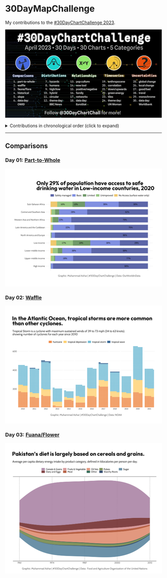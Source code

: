# 30DayMapChallenge

My contributions to the [#30DayChartChallenge 2023](https://30daychartchallenge.org/).

![./data/covser.jpg](cover.jpg)

<details>
  <summary>Contributions in chronological order (click to expand)</summary>

<!-- toc -->
* Comparisons
  * Day 1: [Part-to-Whole](https://github.com/imagineazhar/30DayChartChallenge2023/tree/main/01-part_to_whole)
  * Day 2: [Waffle](https://github.com/imagineazhar/30DayChartChallenge2023/tree/main/02-Waffle)
  * Day 3: [fauna-flora](https://github.com/imagineazhar/30DayChartChallenge2023/tree/main/03-fuana_flora)
  * Day 4: [Historical]
  * Day 5: [Slope]
  * Day 6: [data-day-OWID]
* Distributions
  * Day 7: [Hazards]
  * Day 8: [Humans]
  * Day 9: [High/Low]
  * Day 10: [Hybrid]
  * Day 11: Circular
  * Day 12: [theme-day:BBC-News]
* Relationships
  * Day 13: [Pop-Culture]
  * Day 14: [Newtool]
  * Day 15: [Psoitive/Negative]
  * Day 16: [Family]
  * Day 17: [Networks]
  * Day 18: [data-day-EuroStat]
* Timeseries
  * Day 19: [Anthroprocene]
  * Day 20: [Correlation]
  * Day 21: [Dow/upnwards]
  * Day 22: [Green-Energy]
  * Day 23: [Tiles]
  * Day 24: [theme-day:UN-Woman]
* Uncertainties:
  * Day 25: [Global-Change]
  * Day 26: [Local-Change]
  * Day 27: [Good/bad]
  * Day 28: [Trend]
  * Day 29: [Monochrome]
  * Day 30: [Data-day-Worldbank]
<!-- tocstop -->

</details>

***

## Comparisons

### Day 01: [Part-to-Whole](https://github.com/imagineazhar/30DayChartChallenge2023/tree/main/01-part_to_whole)

![drinking water](https://github.com/imagineazhar/30DayChartChallenge2023/blob/main/01-part_to_whole/drinking-water.png)

### Day 02: [Waffle](https://github.com/imagineazhar/30DayChartChallenge2023/tree/main/02-Waffle)

![Storms](https://github.com/imagineazhar/30DayChartChallenge2023/blob/main/02-Waffle/storms.png)

### Day 03: [Fuana/Flower](https://github.com/imagineazhar/30DayChartChallenge2023/tree/main/03-fuana_flora)

![Diet](https://github.com/imagineazhar/30DayChartChallenge2023/blob/main/03-fuana_flora/diet.png)

